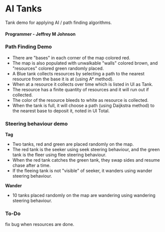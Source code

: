# AI Tanks
Tank demo for applying AI / path finding algorithms.
#### Programmer - Jeffrey M Johnson ####
### Path Finding Demo ###
* There are "bases" in each corner of the map colored red.  
* The map is also populated with unwalkable "walls" colored brown, and "resources" colored green randomly placed.  
* A Blue tank collects resources by selecting a path to the nearest resource from the base it is at (using A* method).  
* When at a resource it collects over time which is listed in UI as Tank.  
* The resource has a finite quantity of resources and it will run out if collected.  
* The color of the resource bleeds to white as resource is collected.  
* When the tank is full, it will choose a path (using Daijkstra method) to the nearest base to deposit it, noted in UI Total.

### Steering behaviour demo ###
**Tag**
* Two tanks, red and green are placed randomly on the map.  
* The red tank is the seeker using seek steering behaviour, and the green tank is the fleer using flee steering behaviour.  
* When the red tank catches the green tank, they swap sides and resume chase after a time.  
* If the fleeing tank is not "visible" of seeker, it wanders using wander steering behaviour.

**Wander**
* 10 tanks placed randomly on the map are wandering using wandering steering behaviour.

### To-Do ###
fix bug when resources are done.

